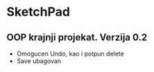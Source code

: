 # SketchPad
OOP krajnji projekat.
Verzija 0.2
-------------
  - Omogucen Undo, kao i potpun delete
  - Save ubagovan
